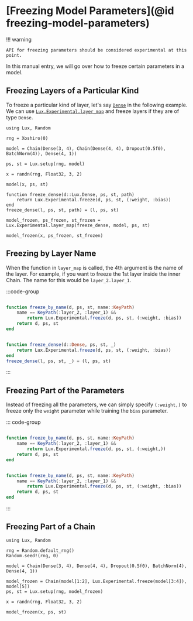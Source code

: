 # [Freezing Model Parameters](@id freezing-model-parameters)

!!! warning

    API for freezing parameters should be considered experimental at this point.

In this manual entry, we will go over how to freeze certain parameters in a model.

## Freezing Layers of a Particular Kind

To freeze a particular kind of layer, let's say [`Dense`](@ref) in the following example.
We can use [`Lux.Experimental.layer_map`](@ref) and freeze layers if they are of type
`Dense`.

```@example freezing_model_parameters
using Lux, Random

rng = Xoshiro(0)

model = Chain(Dense(3, 4), Chain(Dense(4, 4), Dropout(0.5f0), BatchNorm(4)), Dense(4, 1))

ps, st = Lux.setup(rng, model)

x = randn(rng, Float32, 3, 2)

model(x, ps, st)

function freeze_dense(d::Lux.Dense, ps, st, path)
    return Lux.Experimental.freeze(d, ps, st, (:weight, :bias))
end
freeze_dense(l, ps, st, path) = (l, ps, st)

model_frozen, ps_frozen, st_frozen = Lux.Experimental.layer_map(freeze_dense, model, ps, st)

model_frozen(x, ps_frozen, st_frozen)
```

## Freezing by Layer Name

When the function in `layer_map` is called, the 4th argument is the name of the layer.
For example, if you want to freeze the 1st layer inside the inner Chain. The name for this
would be `layer_2.layer_1`.

:::code-group

```julia [Freezing by Layer Name]

function freeze_by_name(d, ps, st, name::KeyPath)
    name == KeyPath(:layer_2, :layer_1) &&
        return Lux.Experimental.freeze(d, ps, st, (:weight, :bias))
    return d, ps, st
end

```

```julia [Freezing by Layer Type]

function freeze_dense(d::Dense, ps, st, _)
    return Lux.Experimental.freeze(d, ps, st, (:weight, :bias))
end
freeze_dense(l, ps, st, _) = (l, ps, st)

```

:::

## Freezing Part of the Parameters

Instead of freezing all the parameters, we can simply specify `(:weight,)` to freeze only
the `weight` parameter while training the `bias` parameter.

::: code-group

```julia [Freezing Some Parameters of a Layer]

function freeze_by_name(d, ps, st, name::KeyPath)
    name == KeyPath(:layer_2, :layer_1) &&
        return Lux.Experimental.freeze(d, ps, st, (:weight,))
    return d, ps, st
end

```

```julia [Freezing All Parameters of a Layer]

function freeze_by_name(d, ps, st, name::KeyPath)
    name == KeyPath(:layer_2, :layer_1) &&
        return Lux.Experimental.freeze(d, ps, st, (:weight, :bias))
    return d, ps, st
end

```

:::

## Freezing Part of a Chain

```@example freezing_model_parameters
using Lux, Random

rng = Random.default_rng()
Random.seed!(rng, 0)

model = Chain(Dense(3, 4), Dense(4, 4), Dropout(0.5f0), BatchNorm(4), Dense(4, 1))

model_frozen = Chain(model[1:2], Lux.Experimental.freeze(model[3:4]), model[5])
ps, st = Lux.setup(rng, model_frozen)

x = randn(rng, Float32, 3, 2)

model_frozen(x, ps, st)
```
